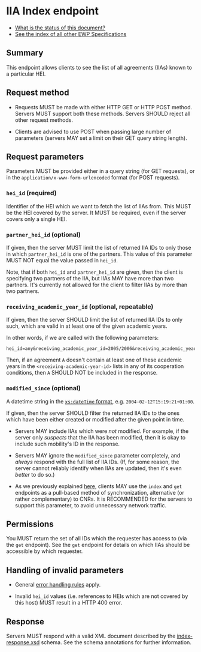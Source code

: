 IIA Index endpoint
===================

* [What is the status of this document?][statuses]
* [See the index of all other EWP Specifications][develhub]


Summary
-------

This endpoint allows clients to see the list of all agreements (IIAs) known to
a particular HEI.


Request method
--------------

 * Requests MUST be made with either HTTP GET or HTTP POST method. Servers MUST
   support both these methods. Servers SHOULD reject all other request methods.

 * Clients are advised to use POST when passing large number of parameters
   (servers MAY set a limit on their GET query string length).


Request parameters
------------------

Parameters MUST be provided either in a query string (for GET requests), or in
the `application/x-www-form-urlencoded` format (for POST requests).


### `hei_id` (required)

Identifier of the HEI which we want to fetch the list of IIAs from. This MUST
be the HEI covered by the server. It MUST be required, even if the server
covers only a single HEI.


### `partner_hei_id` (optional)

If given, then the server MUST limit the list of returned IIA IDs to only those
in which `partner_hei_id` is one of the partners. This value of this parameter
MUST NOT equal the value passed in `hei_id`.

Note, that if both `hei_id` and `partner_hei_id` are given, then the client is
specifying two partners of the IIA, but IIAs MAY have more than two partners.
It's currently not allowed for the client to filter IIAs by more than two
partners.


### `receiving_academic_year_id` (optional, repeatable)

If given, then the server SHOULD limit the list of returned IIA IDs to only
such, which are valid in at least one of the given academic years.

In other words, if we are called with the following parameters:

```
hei_id=any&receiving_academic_year_id=2005/2006&receiving_academic_year_id=2006/2007
```

Then, if an agreement `A` doesn't contain at least one of these academic years
in the `<receiving-academic-year-id>` lists in any of its cooperation
conditions, then `A` SHOULD NOT be included in the response.


### `modified_since` (optional)

A datetime string in the [`xs:dateTime` format][xs-datetime], e.g.
`2004-02-12T15:19:21+01:00`.

If given, then the server SHOULD filter the returned IIA IDs to the ones
which have been either created or modified after the given point in time.

 * Servers MAY include IIAs which were *not* modified. For example, if the
   server only *suspects* that the IIA has been modified, then it is okay to
   include such mobility's ID in the response.

 * Servers MAY ignore the `modified_since` parameter completely, and *always*
   respond with the full list of IIA IDs. (If, for some reason, the server
   cannot reliably identify when IIAs are updated, then it's even *better* to
   do so.)

 * As we previously explained [here][index-pulling], clients MAY use the
   `index` and `get` endpoints as a pull-based method of synchronization,
   alternative (or rather complementary) to CNRs. It is RECOMMENDED for the
   servers to support this parameter, to avoid unnecessary network traffic.


Permissions
-----------

You MUST return the set of all IDs which the requester has access to (via the
`get` endpoint). See the `get` endpoint for details on which IIAs should be
accessible by which requester.


Handling of invalid parameters
------------------------------

 * General [error handling rules][error-handling] apply.

 * Invalid `hei_id` values (i.e. references to HEIs which are not covered by
   this host) MUST result in a HTTP 400 error.


Response
--------

Servers MUST respond with a valid XML document described by the
[index-response.xsd](index-response.xsd) schema. See the schema annotations
for further information.


[develhub]: http://developers.erasmuswithoutpaper.eu/
[statuses]: https://github.com/erasmus-without-paper/ewp-specs-management#statuses
[registry-spec]: https://github.com/erasmus-without-paper/ewp-specs-api-registry
[discovery-api]: https://github.com/erasmus-without-paper/ewp-specs-api-discovery
[echo]: https://github.com/erasmus-without-paper/ewp-specs-api-echo
[error-handling]: https://github.com/erasmus-without-paper/ewp-specs-architecture#error-handling
[institutions-api]: https://github.com/erasmus-without-paper/ewp-specs-api-institutions
[index-pulling]: https://github.com/erasmus-without-paper/ewp-specs-architecture#index-pulling
[xs-datetime]: https://www.w3.org/TR/xmlschema11-2/#dateTime
